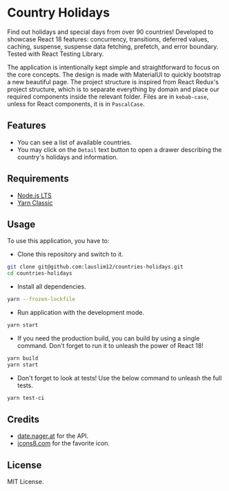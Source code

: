 # Country Holidays

Find out holidays and special days from over 90 countries! Developed to showcase React 18 features: concurrency, transitions, deferred values, caching, suspense, suspense data fetching, prefetch, and error boundary. Tested with React Testing Library.

The application is intentionally kept simple and straightforward to focus on the core concepts. The design is made with MaterialUI to quickly bootstrap a new beautiful page. The project structure is inspired from React Redux's project structure, which is to separate everything by domain and place our required components inside the relevant folder. Files are in `kebab-case`, unless for React components, it is in `PascalCase`.

## Features

- You can see a list of available countries.
- You may click on the `Detail` text button to open a drawer describing the country's holidays and information.

## Requirements

- [Node.js LTS](https://nodejs.org/en/)
- [Yarn Classic](https://yarnpkg.com/)

## Usage

To use this application, you have to:

- Clone this repository and switch to it.

```bash
git clone git@github.com:lauslim12/countries-holidays.git
cd countries-holidays
```

- Install all dependencies.

```bash
yarn --frozen-lockfile
```

- Run application with the development mode.

```bash
yarn start
```

- If you need the production build, you can build by using a single command. Don't forget to run it to unleash the power of React 18!

```bash
yarn build
yarn start
```

- Don't forget to look at tests! Use the below command to unleash the full tests.

```bash
yarn test-ci
```

## Credits

- [date.nager.at](https://date.nager.at/) for the API.
- [icons8.com](https://icons8.com/) for the favorite icon.

## License

MIT License.
